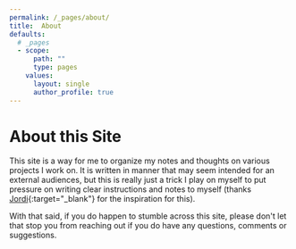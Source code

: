 ```yaml
---
permalink: /_pages/about/
title:  About
defaults:
  # _pages
  - scope:
      path: ""
      type: pages
    values:
      layout: single
      author_profile: true
---
```


# About this Site

This site is a way for me to organize my notes and thoughts on various projects I work on.  It is written in manner that may seem intended for an external audiences, but this is really just a trick I play on myself to put pressure on writing clear instructions and notes to myself (thanks [Jordi](https://jcastellssala.com/){:target="_blank"} for the inspiration for this).

With that said, if you do happen to stumble across this site, please don't let that stop you from reaching out if you do have any questions, comments or suggestions.
